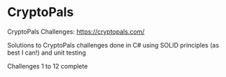 # CryptoPals
CryptoPals Challenges: https://cryptopals.com/

Solutions to CryptoPals challenges done in C# using SOLID principles (as best I can!) and unit testing

Challenges 1 to 12 complete
